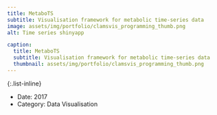 ```yaml
---
title: MetaboTS
subtitle: Visualisation framework for metabolic time-series data
image: assets/img/portfolio/clamsvis_programming_thumb.png
alt: Time series shinyapp

caption:
  title: MetaboTS
  subtitle: Visualisation framework for metabolic time-series data
  thumbnail: assets/img/portfolio/clamsvis_programming_thumb.png
---
```



{:.list-inline}
- Date: 2017
- Category: Data Visualisation